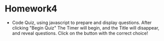 # Homework4

* Code Quiz, using javascript to prepare and display questions.
After clicking "Begin Quiz" The Timer will begin, and the Title will disappear, and reveal questions. Click on the button with the correct choice!